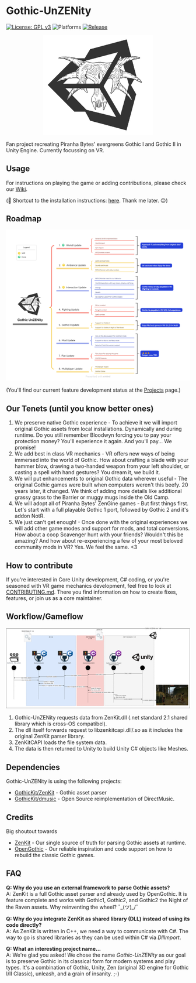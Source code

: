 # Gothic-UnZENity

[![License: GPL v3](https://img.shields.io/badge/License-GPLv3-blue.svg)](https://www.gnu.org/licenses/gpl-3.0)
![Platforms](https://img.shields.io/static/v1?label=Platforms&message=PCVR%20|%20Quest2%20|%20Pico4&color=darkgreen)
[![Release](https://img.shields.io/github/release-pre/Gothic-UnZENity-Project/Gothic-UnZENity)](https://github.com/Gothic-UnZENity-Project/Gothic-UnZENity/releases/latest)

<p align="center">
  <img src="./Docs/development/images/Gothic-UnZENity-logo.png" width="300" alt="Gothic-UnZENity logo" />
</p>
Fan project recreating Piranha Bytes' evergreens Gothic I and Gothic II in Unity Engine. Currently focussing on VR.

## Usage
For instructions on playing the game or adding contributions, please check our [Wiki](https://github.com/Gothic-UnZENity-Project/Gothic-UnZENity/wiki).

(🤫 Shortcut to the installation instructions: [here](https://github.com/Gothic-UnZENity-Project/Gothic-UnZENity/wiki/Player%27s-Guide#1-setup). Thank me later. 😉)

## Roadmap

![Gothic-UnZENity - Roadmap](./Docs/development/diagrams/Gothic-UnZENity-roadmap.png)

(You'll find our current feature development status at the [Projects](https://github.com/Gothic-UnZENity-Project/Gothic-UnZENity/projects?query=is%3Aopen) page.)

## Our Tenets (until you know better ones)
1. We preserve native Gothic experience -  To achieve it we will import original Gothic assets from local installations. Dynamically and during runtime. Do you still remember Bloodwyn forcing you to pay your protection money? You'll experience it again. And you'll pay... We promise!
2. We add best in class VR mechanics - VR offers new ways of being immersed into the world of Gothic. How about crafting a blade with your hammer blow, drawing a two-handed weapon from your left shoulder, or casting a spell with hand gestures? You dream it, we build it.
3. We will put enhancements to original Gothic data wherever useful - The original Gothic games were built when computers weren't this beefy. 20 years later, it changed. We think of adding more details like additional grassy grass to the Barrier or muggy mugs inside the Old Camp.
4. We will adopt all of Piranha Bytes' ZenGine games - But first things first. Let's start with a full playable Gothic 1 port, followed by Gothic 2 and it's addon NotR.
5. We just can't get enough! - Once done with the original experiences we will add other game modes and support for mods, and total conversions. How about a coop Scavenger hunt with your friends? Wouldn't this be amazing? And how about re-experiencing a few of your most beloved community mods in VR? Yes. We feel the same. <3

## How to contribute
If you're interested in Core Unity development, C# coding, or you're seasoned with VR game mechanics development, feel free to look at [CONTRIBUTING.md](./CONTRIBUTING.md). There you find information on how to create fixes, features, or join us as a core maintainer.

## Workflow/Gameflow

![data flow](Docs/development/diagrams/data-flow.drawio.png)


1. Gothic-UnZENity requests data from ZenKit.dll (.net standard 2.1 shared library which is cross-OS compatibel).
2. The dll itself forwards request to libzenkitcapi.dll/.so as it includes the original ZenKit parser library.
3. ZenKitCAPI loads the file system data.
4. The data is then returned to Unity to build Unity C# objects like Meshes.


## Dependencies
Gothic-UnZENity is using the following projects:
* [GothicKit/ZenKit](https://github.com/GothicKit/ZenKit) - Gothic asset parser
* [GothicKit/dmusic](https://github.com/GothicKit/dmusic) - Open Source reimplementation of DirectMusic.

## Credits
Big shoutout towards
* [ZenKit](https://github.com/GothicKit/ZenKit) - Our single source of truth for parsing Gothic assets at runtime.
* [OpenGothic](https://github.com/Try/OpenGothic) - Our reliable inspiration and code support on how to rebuild the classic Gothic games.


## FAQ

**Q: Why do you use an external framework to parse Gothic assets?**  
A: ZenKit is a full Gothic asset parser and already used by OpenGothic. It is feature complete and works with Gothic1, Gothic2, and Gothic2 the Night of the Raven assets. Why reinventing the wheel? ¯\_(ツ)_/¯

**Q: Why do you integrate ZenKit as shared library (DLL) instead of using its code directly?**  
A: As ZenKit is written in C++, we need a way to communicate with C#. The way to go is shared libraries as they can be used within C# via _DllImport_.

**Q: What an interesting project name...**  
A: We're glad you asked! We chose the name _Gothic-UnZENity_ as our goal is to preserve Gothic in its classical form for modern systems and play types.
It's a combination of Gothic, Unity, Zen (original 3D engine for Gothic I/II Classic), unleash, and a grain of insanity. ;-)
